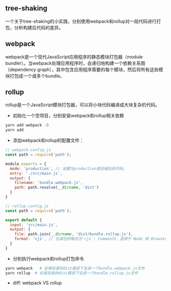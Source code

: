 ## tree-shaking

一个关于tree-shaking的小实践，分别使用webpack和rollup对一段代码进行打包，分析构建后代码的差异。

## webpack
webpack是一个现代JavaScript应用程序的静态模块打包器（module bundler）。当webpack处理应用程序时，会递归地构建一个依赖关系图（dependency graph），其中包含应用程序需要的每个模块，然后将所有这些模块打包成一个或多个bundle。

## rollup
rollup是一个JavaScript模块打包器，可以将小块代码编译成大块复杂的代码。

- 初始化一个空项目，分别安装webpack和rollup相关依赖
```bash
yarn add webpack -D
yarn add 
```

- 添加webpack和rollup的配置文件：
```js
// webpack.config.js 
const path = require('path');

module.exports = {
  mode: 'production', // 设置为production是压缩后的代码。
  entry: './src/main.js',
  output: {
    filename: 'bundle.webpack.js',
    path: path.resolve(__dirname, 'dist')
  }
}
```
  
```js
// rollup.config.js
const path = require('path');

export default {
  input: 'src/main.js',
  output: {
    file: path.join(__dirname, 'dist/bundle.rollup.js'),
    format: 'cjs', // 生成包的格式为'cjs': CommonJS，适用于 Node 和 Browserify/Webpack
  }
}
```
- 分别执行webpack和rollup打包命令
```bash
yarn webpack   # 在根目录的dist路径下生成一个bundle.webpack.js文件
yarn rollup  # 在根目录的dist路径下生成一个bundle.rollup.js文件
```
- diff: webpack VS rollup